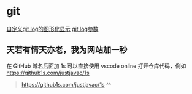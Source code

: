 # git
[自定义git log的图形化显示](https://www.dazhuanlan.com/2020/02/02/5e36a0af69c5a/)
[git log参数](https://zhuanlan.zhihu.com/p/183131156)

## 天若有情天亦老，我为网站加一秒
在 GitHub 域名后面加 1s 可以直接使用 vscode online 打开仓库代码，例如 https://github1s.com/justjavac/1s

> https://github1s.com/justjavac/1s
>               ^^